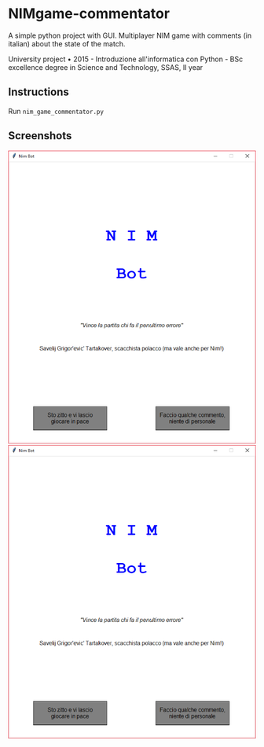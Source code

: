 # NIMgame-commentator
A simple python project with GUI. Multiplayer NIM game with comments (in italian) about the state of the match.

University project • 2015 - Introduzione all'informatica con Python - BSc excellence degree in Science and Technology, SSAS, II year

## Instructions

Run `nim_game_commentator.py`

## Screenshots

![menu](https://github.com/noranta4/NIMgame-commentator/blob/master/img/menu.PNG?raw=true&s=10) ![menu](https://github.com/noranta4/NIMgame-commentator/blob/master/img/menu.PNG?raw=true)
